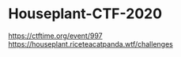 # Houseplant-CTF-2020
https://ctftime.org/event/997
https://houseplant.riceteacatpanda.wtf/challenges
